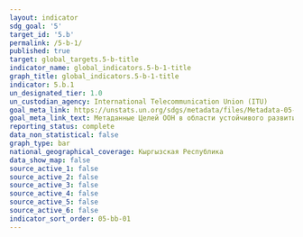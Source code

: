```yaml
---
layout: indicator
sdg_goal: '5'
target_id: '5.b'
permalink: /5-b-1/
published: true
target: global_targets.5-b-title
indicator_name: global_indicators.5-b-1-title
graph_title: global_indicators.5-b-1-title
indicator: 5.b.1
un_designated_tier: 1.0
un_custodian_agency: International Telecommunication Union (ITU)
goal_meta_link: https://unstats.un.org/sdgs/metadata/files/Metadata-05-0B-01.pdf
goal_meta_link_text: Метаданные Целей ООН в области устойчивого развития (PDF, 866 КБ)
reporting_status: complete
data_non_statistical: false
graph_type: bar
national_geographical_coverage: Кыргызская Республика
data_show_map: false
source_active_1: false
source_active_2: false
source_active_3: false
source_active_4: false
source_active_5: false
source_active_6: false
indicator_sort_order: 05-bb-01
---
```

